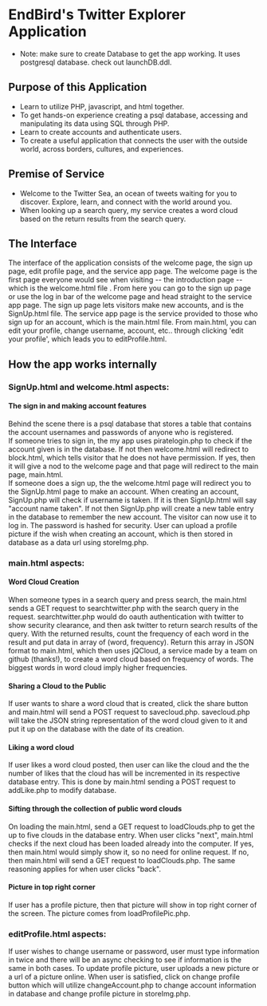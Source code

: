 # EndBird's Twitter Explorer Application
* Note: make sure to create Database to get the app working.  It uses postgresql database. check out launchDB.ddl.
## Purpose of this Application
* Learn to utilize PHP, javascript, and html together.  
* To get hands-on experience creating a psql database, accessing and manipulating its data using SQL through PHP.
* Learn to create accounts and authenticate users. 
* To create a useful application that connects the user with the outside world, across borders, cultures, and experiences. 

## Premise of Service
* Welcome to the Twitter Sea, an ocean of tweets waiting for you to discover. Explore, learn, and connect with the world around you. 
* When looking up a search query, my service creates a word cloud based on the return results from the search query.  

## The Interface

The interface of the application consists of the welcome page, the sign up page, edit profile page, and the service app page. The welcome page is the first page everyone would see when visiting -- the introduction page -- which is the welcome.html file .  From here you can go to the sign up page or use the log in bar of the welcome page and head straight to the service app page. The sign up page lets visitors make new accounts, and is the SignUp.html file.  The service app page is the service provided to those who sign up for an account, which is the main.html file. From main.html, you can edit your profile, change username, account, etc.. through clicking 'edit your profile', which leads you to editProfile.html.

## How the app works internally

### SignUp.html and welcome.html aspects:

#### The sign in and making account features

Behind the scene there is a psql database that stores a table that contains the account usernames and passwords of anyone who is registered.  
	If someone tries to sign in, the my app uses piratelogin.php to check if the account given is in the database.  If not then
welcome.html will redirect to block.html, which tells visitor that he does not have permission.  If yes, then it will give
a nod to the welcome page and that page will redirect to the main page, main.html.  
	If someone does a sign up, the the welcome.html page will redirect you to the SignUp.html page to make an account.  When
creating an account, SignUp.php will check if username is taken.  If it is then SignUp.html will say "account name taken". 
If not then SignUp.php will create a new table entry in the database to remember the new account. The visitor can now use it to log in. 
The password is hashed for security.
	User can upload a profile picture if the wish when creating an account, which is then stored in database as a data url using
storeImg.php. 

### main.html aspects:
#### Word Cloud Creation

When someone types in a search query and press search, the main.html sends a GET request to searchtwitter.php with the search
query in the request.  searchtwitter.php would do oauth authentication with twitter to show security clearance, and then ask 
twitter to return search results of the query.  With the returned results, count the frequency of each word in the result 
and put data in array of (word, frequency).  Return this array in JSON format to main.html, which then uses jQCloud, a 
service made by a team on github (thanks!), to create a word cloud based on frequency of words.  The biggest words in word cloud 
imply higher frequencies.  

#### Sharing a Cloud to the Public
	
If user wants to share a word cloud that is created, click the share button and main.html will send a POST request to
savecloud.php.  savecloud.php will take the JSON string representation of the word cloud given to it and put it up on the 
database with the date of its creation. 

#### Liking a word cloud
	
If user likes a word cloud posted, then user can like the cloud and the the number of likes that the cloud has will be 
incremented in its respective database entry. This is done by main.html sending a POST request to addLike.php to modify database. 

#### Sifting through the collection of public word clouds

On loading the main.html, send a GET request to loadClouds.php to get the up to five clouds in the database entry.  When user
clicks "next", main.html checks if the next cloud has been loaded already into the computer. 
If yes, then main.html would simply show it, so no need for online request.  If no, then main.html will send a 
GET request to loadClouds.php.  The same reasoning applies for when user clicks "back".  

#### Picture in top right corner

If user has a profile picture, then that picture will show in top right corner of the screen. The picture comes from
loadProfilePic.php.

### editProfile.html aspects:

If user wishes to change username or password, user must type information in twice and there will be an async checking to see
if information is the same in both cases. To update profile picture, user uploads a new picture or a url of a picture online. 
When user is satisfied, click on change profile button which will utilize changeAccount.php to change account information in 
database and change profile picture in storeImg.php. 

